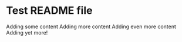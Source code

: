 # Test README file

Adding some content
Adding more content
Adding even more content
Adding yet more!
